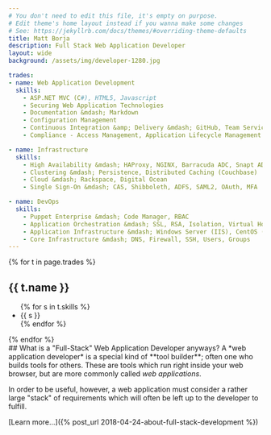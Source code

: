 ```yaml
---
# You don't need to edit this file, it's empty on purpose.
# Edit theme's home layout instead if you wanna make some changes
# See: https://jekyllrb.com/docs/themes/#overriding-theme-defaults
title: Matt Borja
description: Full Stack Web Application Developer
layout: wide
background: /assets/img/developer-1280.jpg

trades:
- name: Web Application Development
  skills:
    - ASP.NET MVC (C#), HTML5, Javascript
    - Securing Web Application Technologies
    - Documentation &mdash; Markdown
    - Configuration Management
    - Continuous Integration &amp; Delivery &mdash; GitHub, Team Services, TeamCity
    - Compliance - Access Management, Application Lifecycle Management

- name: Infrastructure
  skills:
    - High Availability &mdash; HAProxy, NGINX, Barracuda ADC, Snapt ADC
    - Clustering &mdash; Persistence, Distributed Caching (Couchbase)
    - Cloud &mdash; Rackspace, Digital Ocean
    - Single Sign-On &mdash; CAS, Shibboleth, ADFS, SAML2, OAuth, MFA

- name: DevOps
  skills:
    - Puppet Enterprise &mdash; Code Manager, RBAC
    - Application Orchestration &mdash; SSL, RSA, Isolation, Virtual Hosts, Shares
    - Application Infrastructure &mdash; Windows Server (IIS), CentOS (Tomcat)
    - Core Infrastructure &mdash; DNS, Firewall, SSH, Users, Groups
---
```


<div class="container">
{% for t in page.trades %}
<section class="component" markdown="1">
<div class="row">
<div class="col-md-4 component-title">
<h2>{{ t.name }}</h2>
</div>
<div class="col-md-8">
<ul>
{% for s in t.skills %}
<li>{{ s }}</li>
{% endfor %}
</ul>
</div>
</div>
</section>
{% endfor %}
</div>

<section class="feature">
  <div class="container">
    <div class="row">
      <div class="col-md-3">
        <i class="far fa-question-circle" style="font-size: 200px;"></i>
      </div>
      <div class="col-md-9">
<div markdown="1">
## What is a "Full-Stack" Web Application Developer anyways?
A *web application developer* is a special kind of **tool builder**; often one who builds tools for others. These are tools which run right inside your web browser, but are more commonly called <em>web applications</em>.

In order to be useful, however, a web application must consider a rather large "stack" of requirements which will often be left up to the developer to fulfill.

[Learn more...]({% post_url 2018-04-24-about-full-stack-development %})
</div>
      </div>
    </div>
  </div>
</section>
